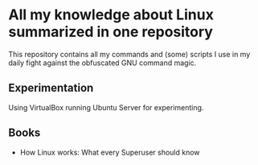 # All my knowledge about Linux summarized in one repository

This repository contains all my commands and (some) scripts I use in my daily fight against
the obfuscated GNU command magic.

## Experimentation

Using VirtualBox running Ubuntu Server for experimenting.

## Books

- How Linux works: What every Superuser should know
